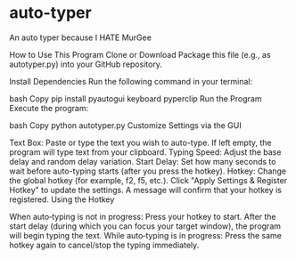 # auto-typer
An auto typer because I HATE MurGee

How to Use This Program
Clone or Download
Package this file (e.g., as autotyper.py) into your GitHub repository.

Install Dependencies
Run the following command in your terminal:

bash
Copy
pip install pyautogui keyboard pyperclip
Run the Program
Execute the program:

bash
Copy
python autotyper.py
Customize Settings via the GUI

Text Box: Paste or type the text you wish to auto-type. If left empty, the program will type text from your clipboard.
Typing Speed: Adjust the base delay and random delay variation.
Start Delay: Set how many seconds to wait before auto-typing starts (after you press the hotkey).
Hotkey: Change the global hotkey (for example, f2, f5, etc.).
Click "Apply Settings & Register Hotkey" to update the settings. A message will confirm that your hotkey is registered.
Using the Hotkey

When auto‑typing is not in progress: Press your hotkey to start. After the start delay (during which you can focus your target window), the program will begin typing the text.
While auto‑typing is in progress: Press the same hotkey again to cancel/stop the typing immediately.
